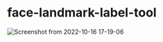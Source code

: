 # face-landmark-label-tool

![Screenshot from 2022-10-16 17-19-06](https://user-images.githubusercontent.com/56015771/196030508-a91a6cea-0d7c-4e52-be38-9efe7569ff6f.png)


